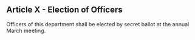 ## Article X - Election of Officers

Officers of this department shall be elected by secret ballot at the annual March meeting.